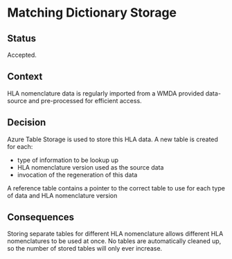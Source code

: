 # Matching Dictionary Storage

## Status

Accepted.

## Context

HLA nomenclature data is regularly imported from a WMDA provided data-source and pre-processed for efficient access.

## Decision

Azure Table Storage is used to store this HLA data. 
A new table is created for each:
- type of information to be lookup up
- HLA nomenclature version used as the source data
- invocation of the regeneration of this data

A reference table contains a pointer to the correct table to use for each type of data and HLA nomenclature version 

## Consequences

Storing separate tables for different HLA nomenclature allows different HLA nomenclatures to be used at once.
No tables are automatically cleaned up, so the number of stored tables will only ever increase.